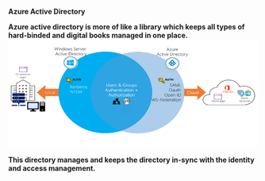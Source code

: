 <b>Azure Active Directory<b>

Azure active directory is more of like a library which keeps all types of hard-binded and digital books managed in one place.
![Azure Active Directory](https://github.com/cloud-devops-enthusiast/POC-AZ-104_Azure-Administrator/blob/b23c9c859fb8edefa8929cbab1ae8f5dd6796c23/Manage%20Azure%20identities%20and%20governance/Images/azure-active-directory.png "Azure Active Directory")

This directory manages and keeps the directory in-sync with the identity and access management.